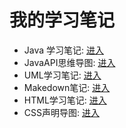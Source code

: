 # 我的学习笔记

* Java 学习笔记: [进入](Java.md)
* JavaAPI思维导图: [进入](JavaAPI.md)
* UML学习笔记: [进入](UML.md)
* Makedown笔记: [进入](Markdown.md)
* HTML学习笔记: [进入](Html.md)
* CSS声明导图: [进入](CSS.md)

